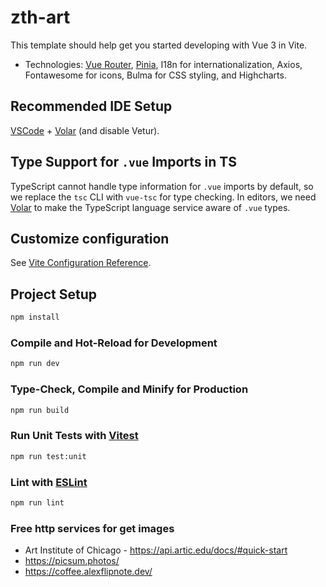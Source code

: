 # zth-art

This template should help get you started developing with Vue 3 in Vite.
- Technologies: [Vue Router](https://router.vuejs.org/), [Pinia](https://pinia.vuejs.org/), I18n for internationalization, Axios, Fontawesome for icons, Bulma for CSS styling, and Highcharts.

## Recommended IDE Setup

[VSCode](https://code.visualstudio.com/) + [Volar](https://marketplace.visualstudio.com/items?itemName=Vue.volar) (and disable Vetur).

## Type Support for `.vue` Imports in TS

TypeScript cannot handle type information for `.vue` imports by default, so we replace the `tsc` CLI with `vue-tsc` for type checking. In editors, we need [Volar](https://marketplace.visualstudio.com/items?itemName=Vue.volar) to make the TypeScript language service aware of `.vue` types.

## Customize configuration

See [Vite Configuration Reference](https://vitejs.dev/config/).

## Project Setup

```sh
npm install
```

### Compile and Hot-Reload for Development

```sh
npm run dev
```

### Type-Check, Compile and Minify for Production

```sh
npm run build
```

### Run Unit Tests with [Vitest](https://vitest.dev/)

```sh
npm run test:unit
```

### Lint with [ESLint](https://eslint.org/)

```sh
npm run lint
```

### Free http services for get images

- Art Institute of Chicago - https://api.artic.edu/docs/#quick-start
- https://picsum.photos/
- https://coffee.alexflipnote.dev/
